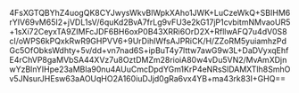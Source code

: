 4FsXGTQBYhZ4uogQK8CYJwysWkvBlWpkXAho1JWK+LuCzeWkQ+SBIHM6rYIV69vM65I2+jVDL1sV/6quKd2BvA7frLg9vFU3e2kG17jP1cvbitmNMvaoUR5+1sXi72CeyxTA9ZIMFcJDF6BH6oxP0B43XRRi6OrD2X+RfllwAFQ7u4dV0S8cl/oWPS6kPQxkRwR9GHPVV6+9UrDihlWfsAJPRiCK/H/ZZoRM5yuiamhzPdGc5OfObksWdhty+5v/dd+vn7nad6S+ipBuT4y7lttw7awG9w3L+DaDVyxqEhfE4rChVP8gaMVbSA44XVz7u8OztDMZm28rioiA80w4vDu5VN2/MvAmXDjnwYzBlnYIHpe23aMBla90nu4AUuCmcDpdYGm1KrP4eNRsSlDAMXTlh8SmhOv5JNsurJHEsw63aAOUqHO2A160iuDJjd0gRa6vx4YB+ma43rk83I+GHQ==
